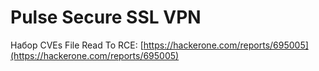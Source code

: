 # Pulse Secure SSL VPN

Набор CVEs File Read To RCE: [https://hackerone.com/reports/695005](https://hackerone.com/reports/695005)

